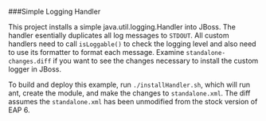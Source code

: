 ###Simple Logging Handler

This project installs a simple java.util.logging.Handler into JBoss.  The handler esentially duplicates all log messages to `STDOUT`.  All custom handlers need to call `isLoggable()` to check the logging level and also need to use its formatter to format each message.  Examine `standalone-changes.diff` if you want to see the changes necessary to install the custom logger in JBoss.

To build and deploy this example, run `./installHandler.sh`, which will run ant, create the module, and make the changes to `standalone.xml`.  The diff assumes the `standalone.xml` has been unmodified from the stock version of EAP 6.
